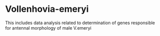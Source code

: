 # Vollenhovia-emeryi
This includes data analysis related to determination of genes responsible for antennal morphology of male V.emeryi

